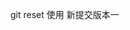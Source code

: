 <!--
 * @Author: weishunjie-github 157680333@qq.com
 * @Date: 2023-02-07 14:49:46
 * @LastEditors: weishunjie-github 157680333@qq.com
 * @LastEditTime: 2023-02-07 14:52:51
 * @FilePath: \git-flow-test\tree.md
 * @Description: 这是默认设置,请设置`customMade`, 打开koroFileHeader查看配置 进行设置: https://github.com/OBKoro1/koro1FileHeader/wiki/%E9%85%8D%E7%BD%AE
-->
git reset 使用  新提交版本一
